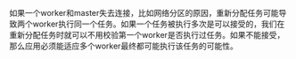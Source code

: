 如果一个worker和master失去连接，比如网络分区的原因，重新分配任务可能导致两个worker执行同一个任务。如果一个任务被执行多次是可以接受的，我们在重新分配任务时就可以不用校验第一个worker是否执行过任务。如果不能接受，那么应用必须能适应多个worker最终都可能执行该任务的可能性。

